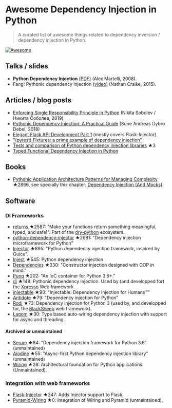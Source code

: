 # Awesome Dependency Injection in Python

> A curated list of awesome things related to dependency inversion / dependency injection in Python.

[![Awesome](https://awesome.re/badge.svg)](https://awesome.re)


## Talks / slides

- **Python Dependency Injection** [(PDF)](http://www.aleax.it/yt_pydi.pdf) (Alex Martelli, 2008).
- Fang: Pythonic dependency injection [(video)](https://www.youtube.com/watch?v=zqRd941NXlI&t=443s) (Nathan Craike, 2015).


## Articles / blog posts

- [Enforcing Single Responsibility Principle in Python](https://sobolevn.me/2019/03/enforcing-srp) (Nikita Sobolev / Никита Соболев, 2019)
- [Pythonic Dependency Injection: A Practical Guide](https://medium.com/@suneandreasdybrodebel/pythonic-dependency-injection-a-practical-guide-83a1b1299280) (Sune Andreas Dybro Debel, 2018)
- [Elegant Flask API Development Part 1](https://christophergs.github.io/python/2018/09/25/elegant-flask-apis-pt-1/) (mostly covers Flask-Injector).
- ["(pytest) Fixtures: a prime example of dependency injection"](https://docs.pytest.org/en/latest/fixture.html#fixtures-a-prime-example-of-dependency-injection)
- [Tests and comparison of Python dependency injection libraries](https://github.com/orsinium/dependency_injectors) ★3
- [Typed Functional Dependency Injection in Python](https://sobolevn.me/2020/02/typed-functional-dependency-injection)


## Books

- [Pythonic Application Architecture Patterns for Managing Complexity](https://github.com/python-leap/book) ★2866, see specially this chapter: [Dependency Injection (And Mocks)](https://github.com/python-leap/book/blob/master/chapter_12_dependency_injection.asciidoc)


## Software

### DI Frameworks

- [returns](https://github.com/dry-python/returns) ★2587: "Make your functions return something meaningful, typed, and safe!". Part of the [dry-python](https://github.com/dry-python) ecosystem.
- [python-dependency-injector](https://github.com/ets-labs/python-dependency-injector) ★2681: "Dependency injection microframework for Python"
- [Injector](https://github.com/alecthomas/injector) ★895: "Python dependency injection framework, inspired by Guice".
- [Inject](https://github.com/ivankorobkov/python-inject) ★545: Python dependency injection
- [Dependencies](https://github.com/proofit404/dependencies) ★330: "Constructor injection designed with OOP in mind."
- [Punq](https://github.com/bobthemighty/punq) ★202: "An IoC container for Python 3.6+."
- [di](https://github.com/adriangb/di) ★148: Pythonic dependency injection. Used by (and developped for) the [Xpresso](https://xpresso-api.dev/) Web framework.
- [injectable](https://github.com/allrod5/injectable) ★90: "Injectable: Dependency Injection for Humans™"
- [Antidote](https://github.com/Finistere/antidote) ★79: "Dependency injection for Python"
- [Rodi](https://github.com/RobertoPrevato/rodi) ★73: Dependency injection for Python 3 (used by, and developped for, the [BlackSheep](https://github.com/Neoteroi/BlackSheep) web framework).
- [Lagom](https://lagom-di.readthedocs.io/en/latest/) ★30: Type based auto-wiring dependency injection with support for async and threading.

#### Archived or unmaintained

- [Serum](https://github.com/suned/serum) ★84: "Dependency injection framework for Python 3.6" (unmaintained)
- [Aiodine](https://github.com/bocadilloproject/aiodine) ★55: "Async-first Python dependency injection library" (unmaintained)
- [Wiring](https://github.com/msiedlarek/wiring) ★28: Architectural foundation for Python applications. (Unmaintained).


### Integration with web frameworks

- [Flask-Injector](https://github.com/alecthomas/flask_injector) ★247: Adds Injector support to Flask.
- [Pyramid-Wiring](https://github.com/veeti/pyramid_wiring) ★0: integration of Wiring and Pyramid (unmaintained).
